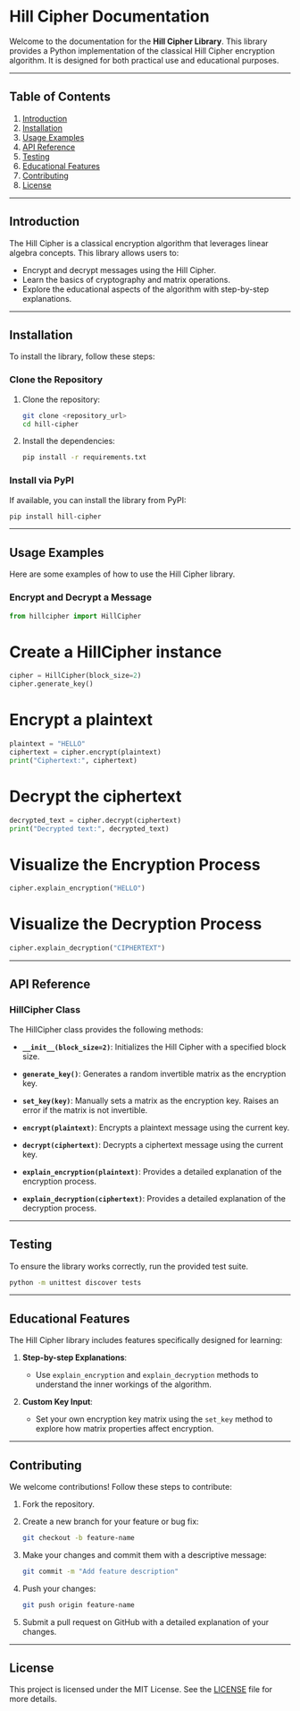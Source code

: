 # Hill Cipher Documentation

Welcome to the documentation for the **Hill Cipher Library**. This library provides a Python implementation of the classical Hill Cipher encryption algorithm. It is designed for both practical use and educational purposes.

---

## Table of Contents
1. [Introduction](#introduction)
2. [Installation](#installation)
3. [Usage Examples](#usage-examples)
4. [API Reference](#api-reference)
5. [Testing](#testing)
6. [Educational Features](#educational-features)
7. [Contributing](#contributing)
8. [License](#license)

---

## Introduction
The Hill Cipher is a classical encryption algorithm that leverages linear algebra concepts. This library allows users to:
- Encrypt and decrypt messages using the Hill Cipher.
- Learn the basics of cryptography and matrix operations.
- Explore the educational aspects of the algorithm with step-by-step explanations.

---

## Installation
To install the library, follow these steps:

### Clone the Repository
1. Clone the repository:
    ```bash
    git clone <repository_url>
    cd hill-cipher
    ```
2. Install the dependencies:
    ```bash
    pip install -r requirements.txt
    ```

### Install via PyPI
If available, you can install the library from PyPI:
```bash
pip install hill-cipher
```
---

## Usage Examples
Here are some examples of how to use the Hill Cipher library.

### Encrypt and Decrypt a Message
```python
from hillcipher import HillCipher
```

# Create a HillCipher instance
```python
cipher = HillCipher(block_size=2)
cipher.generate_key()
```

# Encrypt a plaintext
```python
plaintext = "HELLO"
ciphertext = cipher.encrypt(plaintext)
print("Ciphertext:", ciphertext)
```

# Decrypt the ciphertext
```python
decrypted_text = cipher.decrypt(ciphertext)
print("Decrypted text:", decrypted_text)
```

# Visualize the Encryption Process
```python
cipher.explain_encryption("HELLO")
```

# Visualize the Decryption Process
```python
cipher.explain_decryption("CIPHERTEXT")
```

---

## API Reference

### HillCipher Class
The HillCipher class provides the following methods:

- **`__init__(block_size=2)`**:
  Initializes the Hill Cipher with a specified block size.
  
- **`generate_key()`**:
  Generates a random invertible matrix as the encryption key.

- **`set_key(key)`**:
  Manually sets a matrix as the encryption key. Raises an error if the matrix is not invertible.

- **`encrypt(plaintext)`**:
  Encrypts a plaintext message using the current key.

- **`decrypt(ciphertext)`**:
  Decrypts a ciphertext message using the current key.

- **`explain_encryption(plaintext)`**:
  Provides a detailed explanation of the encryption process.

- **`explain_decryption(ciphertext)`**:
  Provides a detailed explanation of the decryption process.

---

## Testing

To ensure the library works correctly, run the provided test suite.

```bash
python -m unittest discover tests
```

---

## Educational Features

The Hill Cipher library includes features specifically designed for learning:

1. **Step-by-step Explanations**:
   - Use `explain_encryption` and `explain_decryption` methods to understand the inner workings of the algorithm.

2. **Custom Key Input**:
   - Set your own encryption key matrix using the `set_key` method to explore how matrix properties affect encryption.

---

## Contributing

We welcome contributions! Follow these steps to contribute:

1. Fork the repository.

2. Create a new branch for your feature or bug fix:
    ```bash
    git checkout -b feature-name
    ```

3. Make your changes and commit them with a descriptive message:
    ```bash
    git commit -m "Add feature description"
    ```

4. Push your changes:
    ```bash
    git push origin feature-name
    ```

5. Submit a pull request on GitHub with a detailed explanation of your changes.

---

## License

This project is licensed under the MIT License. See the [LICENSE](../LICENSE) file for more details.
